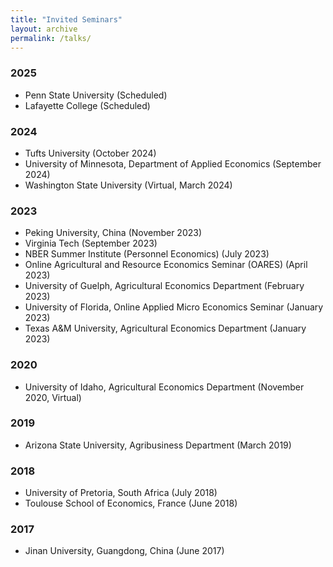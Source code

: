 ```yaml
---
title: "Invited Seminars"
layout: archive
permalink: /talks/
---
```



### 2025
- Penn State University (Scheduled)
- Lafayette College (Scheduled)

### 2024
- Tufts University (October 2024)
- University of Minnesota, Department of Applied Economics (September 2024)
- Washington State University (Virtual, March 2024)

### 2023
- Peking University, China (November 2023)
- Virginia Tech (September 2023)
- NBER Summer Institute (Personnel Economics) (July 2023)
- Online Agricultural and Resource Economics Seminar (OARES) (April 2023)
- University of Guelph, Agricultural Economics Department (February 2023)
- University of Florida, Online Applied Micro Economics Seminar (January 2023)
- Texas A&M University, Agricultural Economics Department (January 2023)

### 2020
- University of Idaho, Agricultural Economics Department (November 2020, Virtual)

### 2019
- Arizona State University, Agribusiness Department (March 2019)

### 2018
- University of Pretoria, South Africa (July 2018)
- Toulouse School of Economics, France (June 2018)

### 2017
- Jinan University, Guangdong, China (June 2017)

